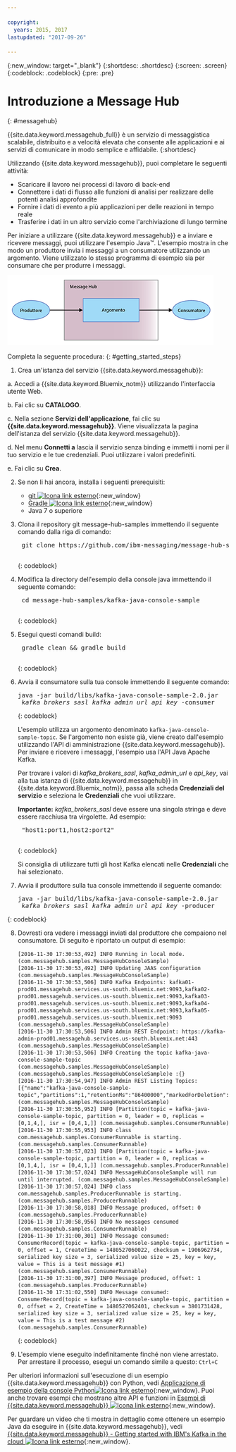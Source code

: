 ```yaml
---

copyright:
  years: 2015, 2017
lastupdated: "2017-09-26"

---
```


{:new_window: target="_blank"}
{:shortdesc: .shortdesc}
{:screen: .screen}
{:codeblock: .codeblock}
{:pre: .pre}

# Introduzione a Message Hub
{: #messagehub}

{{site.data.keyword.messagehub_full}} è un servizio di messaggistica
scalabile, distribuito e a velocità elevata che consente alle applicazioni e ai servizi di comunicare
in modo semplice e affidabile.
{:shortdesc}

Utilizzando {{site.data.keyword.messagehub}}, puoi
completare le seguenti attività:

* Scaricare il lavoro nei processi di lavoro di back-end 
* Connettere i dati di flusso alle funzioni di analisi per realizzare delle potenti analisi approfondite
* Fornire i dati di evento a più applicazioni per delle reazioni in tempo reale
* Trasferire i dati in un altro servizio come l'archiviazione di lungo termine

Per iniziare a utilizzare {{site.data.keyword.messagehub}}
e a inviare e ricevere messaggi, puoi utilizzare l'esempio Java™. L'esempio mostra in che modo un produttore invia
i messaggi a un consumatore utilizzando un argomento. Viene utilizzato lo stesso programma di esempio sia per consumare che per produrre
i messaggi.

![Diagramma di riepilogo dell'esempio Java](getting_started_sample.gif "Diagramma di riepilogo dell'esempio Java che mostra il flusso dei messaggi.")


Completa la seguente procedura:
{: #getting_started_steps}
 
1. Crea un'istanza del servizio {{site.data.keyword.messagehub}}:

  a. Accedi a {{site.data.keyword.Bluemix_notm}} utilizzando l'interfaccia utente Web. 
  
  b. Fai clic su **CATALOGO**.
  
  c. Nella sezione **Servizi dell'applicazione**, fai clic su **{{site.data.keyword.messagehub}}**. Viene visualizzata la pagina dell'istanza del servizio {{site.data.keyword.messagehub}}.
  
  d. Nel menu **Connetti a** lascia il servizio senza binding e immetti i nomi per il tuo servizio e le tue credenziali. Puoi utilizzare i valori predefiniti.
  
  e. Fai clic su **Crea**.

2. Se non li hai ancora, installa i seguenti prerequisiti:

    * [git ![Icona link esterno](../../icons/launch-glyph.svg "Icona link esterno")](https://git-scm.com/){:new_window}
	* [Gradle ![Icona link esterno](../../icons/launch-glyph.svg "Icona link esterno")](https://gradle.org/){:new_window}
    * Java 7 o superiore
 
3. Clona il repository git message-hub-samples immettendo il seguente comando dalla riga di comando:

    <pre class="pre">
    git clone https://github.com/ibm-messaging/message-hub-samples.git
    </pre>
	{: codeblock}

4. Modifica la directory dell'esempio della console java immettendo il seguente comando:

    <pre class="pre">
    cd message-hub-samples/kafka-java-console-sample
    </pre>
	{: codeblock}

5. Esegui questi comandi build:

    <pre class="pre">
    gradle clean && gradle build
    </pre>
	{: codeblock}

6. Avvia il consumatore sulla tua console immettendo il seguente comando:

    <pre class="pre">java -jar build/libs/kafka-java-console-sample-2.0.jar 
	<var class="keyword varname">kafka_brokers_sasl</var> <var class="keyword varname">kafka_admin_url</var> <var class="keyword varname">api_key</var> -consumer</pre>
    {: codeblock}
    
    L'esempio utilizza un argomento denominato `kafka-java-console-sample-topic`. Se l'argomento non esiste
    già, viene creato dall'esempio utilizzando l'API di amministrazione {{site.data.keyword.messagehub}}. Per inviare e ricevere i
    messaggi, l'esempio usa l'API Java Apache Kafka.

    Per trovare i valori di *kafka_brokers_sasl*, *kafka_admin_url*
    e *api_key*, vai alla tua istanza di {{site.data.keyword.messagehub}} in {{site.data.keyword.Bluemix_notm}}, passa alla scheda **Credenziali del servizio** e seleziona le **Credenziali** che vuoi utilizzare.
    
	**Importante:** *kafka_brokers_sasl* deve essere una singola stringa e deve essere racchiusa tra virgolette. Ad esempio:

    <pre class="pre">
    "host1:port1,host2:port2"
    </pre>
	{: codeblock}

    Si consiglia di utilizzare tutti gli host Kafka elencati nelle **Credenziali** che hai selezionato.

7. Avvia il produttore sulla tua console immettendo il seguente comando:
   
    <pre class="pre">java -jar build/libs/kafka-java-console-sample-2.0.jar 
	<var class="keyword varname">kafka_brokers_sasl</var> <var class="keyword varname">kafka_admin_url</var> <var class="keyword varname">api_key</var> -producer</pre>
 {: codeblock}
  
8. Dovresti ora vedere i messaggi inviati dal produttore che compaiono nel consumatore. Di seguito è
riportato un output di esempio:

    ```
    [2016-11-30 17:30:53,492] INFO Running in local mode. (com.messagehub.samples.MessageHubConsoleSample)
    [2016-11-30 17:30:53,492] INFO Updating JAAS configuration (com.messagehub.samples.MessageHubConsoleSample)
    [2016-11-30 17:30:53,506] INFO Kafka Endpoints: kafka01-prod01.messagehub.services.us-south.bluemix.net:9093,kafka02-prod01.messagehub.services.us-south.bluemix.net:9093,kafka03-prod01.messagehub.services.us-south.bluemix.net:9093,kafka04-prod01.messagehub.services.us-south.bluemix.net:9093,kafka05-prod01.messagehub.services.us-south.bluemix.net:9093 (com.messagehub.samples.MessageHubConsoleSample)
    [2016-11-30 17:30:53,506] INFO Admin REST Endpoint: https://kafka-admin-prod01.messagehub.services.us-south.bluemix.net:443 (com.messagehub.samples.MessageHubConsoleSample)
    [2016-11-30 17:30:53,506] INFO Creating the topic kafka-java-console-sample-topic (com.messagehub.samples.MessageHubConsoleSample)
    (com.messagehub.samples.MessageHubConsoleSample)e :{}
    [2016-11-30 17:30:54,947] INFO Admin REST Listing Topics: [{"name":"kafka-java-console-sample-topic","partitions":1,"retentionMs":"86400000","markedForDeletion":false}] (com.messagehub.samples.MessageHubConsoleSample)
    [2016-11-30 17:30:55,952] INFO [Partition(topic = kafka-java-console-sample-topic, partition = 0, leader = 0, replicas = [0,1,4,], isr = [0,4,1,]] (com.messagehub.samples.ConsumerRunnable)
    [2016-11-30 17:30:55,953] INFO class com.messagehub.samples.ConsumerRunnable is starting. (com.messagehub.samples.ConsumerRunnable)
    [2016-11-30 17:30:57,023] INFO [Partition(topic = kafka-java-console-sample-topic, partition = 0, leader = 0, replicas = [0,1,4,], isr = [0,4,1,]] (com.messagehub.samples.ProducerRunnable)
    [2016-11-30 17:30:57,024] INFO MessageHubConsoleSample will run until interrupted. (com.messagehub.samples.MessageHubConsoleSample)
    [2016-11-30 17:30:57,024] INFO class com.messagehub.samples.ProducerRunnable is starting. (com.messagehub.samples.ProducerRunnable)
    [2016-11-30 17:30:58,018] INFO Message produced, offset: 0 (com.messagehub.samples.ProducerRunnable)
    [2016-11-30 17:30:58,956] INFO No messages consumed (com.messagehub.samples.ConsumerRunnable)
    [2016-11-30 17:31:00,301] INFO Message consumed: ConsumerRecord(topic = kafka-java-console-sample-topic, partition = 0, offset = 1, CreateTime = 1480527060022, checksum = 1906962734, serialized key size = 3, serialized value size = 25, key = key, value = This is a test message #1) (com.messagehub.samples.ConsumerRunnable)
    [2016-11-30 17:31:00,397] INFO Message produced, offset: 1 (com.messagehub.samples.ProducerRunnable)
    [2016-11-30 17:31:02,550] INFO Message consumed: ConsumerRecord(topic = kafka-java-console-sample-topic, partition = 0, offset = 2, CreateTime = 1480527062401, checksum = 3801731428, serialized key size = 3, serialized value size = 25, key = key, value = This is a test message #2) (com.messagehub.samples.ConsumerRunnable)
    ```
	{: codeblock}
	
9. L'esempio viene eseguito indefinitamente finché non viene arrestato. Per arrestare il processo, esegui un comando simile
a questo: <code>Ctrl+C</code>


Per ulteriori informazioni sull'esecuzione di un esempio {{site.data.keyword.messagehub}} con Python, vedi [Applicazione di esempio della console Python![Icona link esterno](../../icons/launch-glyph.svg "Icona link esterno")](https://developer.ibm.com/messaging/2017/02/09/new-message-hub-sample-python-console-application/){:new_window}. Puoi anche trovare esempi
che mostrano altre API e funzioni in [Esempi di {{site.data.keyword.messagehub}} ![Icona link esterno](../../icons/launch-glyph.svg "Icona link esterno")](https://github.com/ibm-messaging/message-hub-samples){:new_window}.

Per guardare un video che ti mostra
in dettaglio come ottenere un esempio Java da eseguire in {{site.data.keyword.messagehub}}, vedi [{{site.data.keyword.messagehub}} - Getting started with IBM's Kafka in the cloud ![Icona link esterno](../../icons/launch-glyph.svg "Icona link esterno")](https://www.youtube.com/watch?v=tt-bLtFzC_4){:new_window}.

